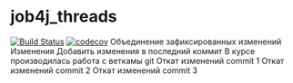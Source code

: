 # job4j_threads
[![Build Status](https://travis-ci.org/PetrBogomolov/job4j_threads.svg?branch=master)](https://travis-ci.org/PetrBogomolov/job4j_threads)
[![codecov](https://codecov.io/gh/PetrBogomolov/job4j_threads/branch/master/graph/badge.svg?token=NI5K7KDZCE)](https://codecov.io/gh/PetrBogomolov/job4j_threads)
Объединение зафиксированных изменений
Изменения 
Добавить изменения в последний коммит
В курсе производилась работа с веткамы git
Откат изменений commit 1
Откат изменений commit 2
Откат изменений commit 3